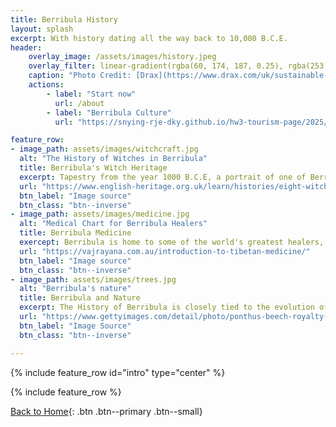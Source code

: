 ```yaml
---
title: Berribula History
layout: splash
excerpt: With history dating all the way back to 10,000 B.C.E.
header: 
    overlay_image: /assets/images/history.jpeg
    overlay_filter: linear-gradient(rgba(60, 174, 187, 0.25), rgba(253, 242, 224, 0.25))
    caption: "Photo Credit: [Drax](https://www.drax.com/uk/sustainable-bioenergy/estonia-catchment-area-analysis/)"
    actions:
        - label: "Start now"
          url: /about
        - label: "Berribula Culture"
          url: "https://snying-rje-dky.github.io/hw3-tourism-page/2025/09/20/Second-Post.html"

feature_row:
- image_path: assets/images/witchcraft.jpg
  alt: "The History of Witches in Berribula"
  title: Berribula's Witch Heritage
  excerpt: Tapestry from the year 1000 B.C.E, a portrait of one of Berribula's pioneers in witchcraft, Ivy Yuljanga
  url: "https://www.english-heritage.org.uk/learn/histories/eight-witchcraft-myths/"
  btn_label: "Image source"
  btn_class: "btn--inverse"
- image_path: assets/images/medicine.jpg
  alt: "Medical Chart for Berribula Healers"
  title: Berribula Medicine
  exercept: Berribula is home to some of the world's greatest healers, all for the best price...Free!
  url: "https://vajrayana.com.au/introduction-to-tibetan-medicine/"
  btn_label: "Image source"
  btn_class: "btn--inverse"
- image_path: assets/images/trees.jpg 
  alt: "Berribula's nature"
  title: Berribula and Nature
  excerpt: The History of Berribula is closely tied to the evolution of nature, the very root of all magic.
  url: "https://www.gettyimages.com/detail/photo/ponthus-beech-royalty-free-image/167076876"
  btn_label: "Image Source"
  btn_class: "btn--inverse"

---
```



{% include feature_row id="intro" type="center" %}

{% include feature_row %}

[Back to Home](/index.md){: .btn .btn--primary .btn--small}

